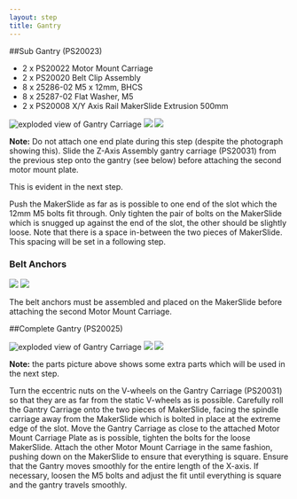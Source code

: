 ```yaml
---
layout: step
title: Gantry
---
```


##Sub Gantry (PS20023)

- 2 x PS20022 Motor Mount Carriage
- 2 x PS20020 Belt Clip Assembly
- 8 x 25286-02 M5 x 12mm, BHCS
- 8 x 25287-02 Flat Washer, M5
- 2 x PS20008 X/Y Axis Rail MakerSlide Extrusion 500mm

![exploded view of Gantry Carriage](../imgs/tPictures/PS20023_2.png) 
![](../imgs/tPictures/so_gantry_2.jpg)
![](../imgs/tPictures/so_gantry_parts_2.jpg)

**Note:** Do not attach one end plate during this step (despite the photograph showing this). Slide the Z-Axis Assembly gantry carriage (PS20031) from the previous step onto the gantry (see below) before attaching the second motor mount plate.

This is evident in the next step.

Push the MakerSlide as far as is possible to one end of the slot which the 12mm M5 bolts fit through. Only tighten the pair of bolts on the MakerSlide which is snugged up against the end of the slot, the other should be slightly loose. Note that there is a space in-between the two pieces of MakerSlide. This spacing will be set in a following step.

### Belt Anchors
![](../imgs/tPictures/so_belt_anchors_2.jpg)
![](../imgs/tPictures/so_belt_anchors_parts_2.jpg)

The belt anchors must be assembled and placed on the MakerSlide before attaching the second Motor Mount Carriage.

##Complete Gantry (PS20025)

![exploded view of Gantry Carriage](../imgs/tPictures/PS20025_2.png)  ![](../imgs/tPictures/so_assembly_carriage_gantry_2.jpg)
![](../imgs/tPictures/so_assembly_parts_2.jpg) 

**Note:** the parts picture above shows some extra parts which will be used in the next step.

Turn the eccentric nuts on the V-wheels on the Gantry Carriage (PS20031) so that they are as far from the static V-wheels as is possible. Carefully roll the Gantry Carriage onto the two pieces of MakerSlide, facing the spindle carriage away from the MakerSlide which is bolted in place at the extreme edge of the slot. Move the Gantry Carriage as close to the attached Motor Mount Carriage Plate as is possible, tighten the bolts for the loose MakerSlide. Attach the other Motor Mount Carriage in the same fashion, pushing down on the MakerSlide to ensure that everything is square. Ensure that the Gantry moves smoothly for the entire length of the X-axis. If necessary, loosen the M5 bolts and adjust the fit until everything is square and the gantry travels smoothly.

